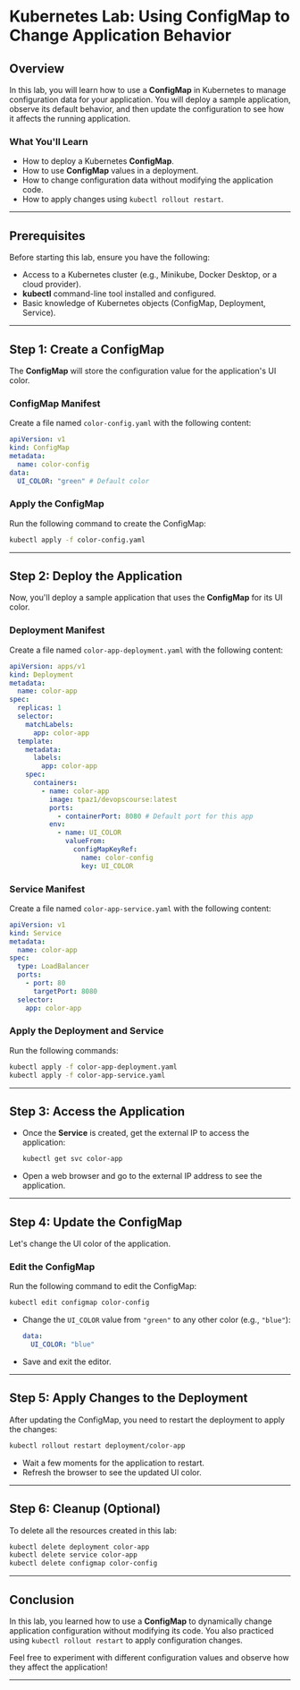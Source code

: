 
# Kubernetes Lab: Using ConfigMap to Change Application Behavior

## Overview

In this lab, you will learn how to use a **ConfigMap** in Kubernetes to manage configuration data for your application. You will deploy a sample application, observe its default behavior, and then update the configuration to see how it affects the running application.

### What You'll Learn
- How to deploy a Kubernetes **ConfigMap**.
- How to use **ConfigMap** values in a deployment.
- How to change configuration data without modifying the application code.
- How to apply changes using `kubectl rollout restart`.

---

## Prerequisites

Before starting this lab, ensure you have the following:
- Access to a Kubernetes cluster (e.g., Minikube, Docker Desktop, or a cloud provider).
- **kubectl** command-line tool installed and configured.
- Basic knowledge of Kubernetes objects (ConfigMap, Deployment, Service).

---

## Step 1: Create a ConfigMap

The **ConfigMap** will store the configuration value for the application's UI color.

### ConfigMap Manifest

Create a file named `color-config.yaml` with the following content:

```yaml
apiVersion: v1
kind: ConfigMap
metadata:
  name: color-config
data:
  UI_COLOR: "green" # Default color
```

### Apply the ConfigMap

Run the following command to create the ConfigMap:

```bash
kubectl apply -f color-config.yaml
```

---

## Step 2: Deploy the Application

Now, you'll deploy a sample application that uses the **ConfigMap** for its UI color.

### Deployment Manifest

Create a file named `color-app-deployment.yaml` with the following content:

```yaml
apiVersion: apps/v1
kind: Deployment
metadata:
  name: color-app
spec:
  replicas: 1
  selector:
    matchLabels:
      app: color-app
  template:
    metadata:
      labels:
        app: color-app
    spec:
      containers:
        - name: color-app
          image: tpaz1/devopscourse:latest
          ports:
            - containerPort: 8080 # Default port for this app
          env:
            - name: UI_COLOR
              valueFrom:
                configMapKeyRef:
                  name: color-config
                  key: UI_COLOR
```

### Service Manifest

Create a file named `color-app-service.yaml` with the following content:

```yaml
apiVersion: v1
kind: Service
metadata:
  name: color-app
spec:
  type: LoadBalancer
  ports:
    - port: 80
      targetPort: 8080
  selector:
    app: color-app
```

### Apply the Deployment and Service

Run the following commands:

```bash
kubectl apply -f color-app-deployment.yaml
kubectl apply -f color-app-service.yaml
```

---

## Step 3: Access the Application

- Once the **Service** is created, get the external IP to access the application:

  ```bash
  kubectl get svc color-app
  ```

- Open a web browser and go to the external IP address to see the application.

---

## Step 4: Update the ConfigMap

Let's change the UI color of the application.

### Edit the ConfigMap

Run the following command to edit the ConfigMap:

```bash
kubectl edit configmap color-config
```

- Change the `UI_COLOR` value from `"green"` to any other color (e.g., `"blue"`):

  ```yaml
  data:
    UI_COLOR: "blue"
  ```

- Save and exit the editor.

---

## Step 5: Apply Changes to the Deployment

After updating the ConfigMap, you need to restart the deployment to apply the changes:

```bash
kubectl rollout restart deployment/color-app
```

- Wait a few moments for the application to restart.
- Refresh the browser to see the updated UI color.

---

## Step 6: Cleanup (Optional)

To delete all the resources created in this lab:

```bash
kubectl delete deployment color-app
kubectl delete service color-app
kubectl delete configmap color-config
```

---

## Conclusion

In this lab, you learned how to use a **ConfigMap** to dynamically change application configuration without modifying its code. You also practiced using `kubectl rollout restart` to apply configuration changes.

Feel free to experiment with different configuration values and observe how they affect the application!

---
